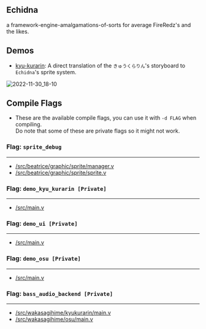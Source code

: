 ## Echidna

a framework-engine-amalgamations-of-sorts for average FireRedz's and the likes.

## Demos

* [kyu-kurarin](https://github.com/xjunko/kyu-kurarin-demo): A direct translation of the `きゅうくらりん`'s storyboard to `Echidna`'s sprite system.

![2022-11-30_18-10](https://user-images.githubusercontent.com/44401509/204768717-91a040a0-b91a-4af8-9ae3-27f66d4bfc11.png)

## Compile Flags
* These are the available compile flags, you can use it with `-d FLAG` when compiling. <br/> Do note that some of these are private flags so it might not work.

### Flag: `sprite_debug` <br/>
------
* [/src/beatrice/graphic/sprite/manager.v](/src/beatrice/graphic/sprite/manager.v)
* [/src/beatrice/graphic/sprite/sprite.v](/src/beatrice/graphic/sprite/sprite.v)


### Flag: `demo_kyu_kurarin [Private]` <br/>
------
* [/src/main.v](/src/main.v)


### Flag: `demo_ui [Private]` <br/>
------
* [/src/main.v](/src/main.v)


### Flag: `demo_osu [Private]` <br/>
------
* [/src/main.v](/src/main.v)


### Flag: `bass_audio_backend [Private]` <br/>
------
* [/src/wakasagihime/kyukurarin/main.v](/src/wakasagihime/kyukurarin/main.v)
* [/src/wakasagihime/osu/main.v](/src/wakasagihime/osu/main.v)